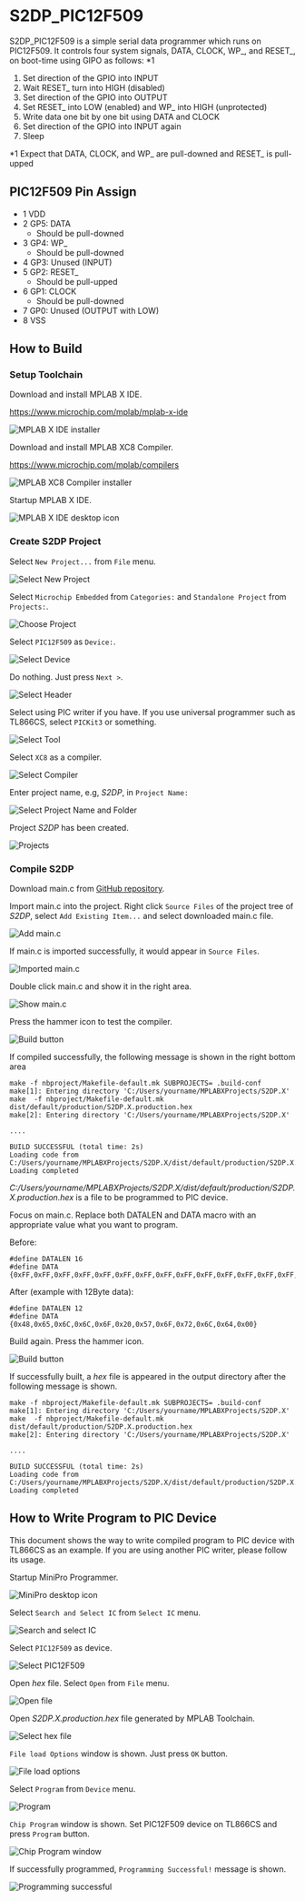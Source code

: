 # S2DP_PIC12F509

S2DP_PIC12F509 is a simple serial data programmer which runs on PIC12F509.
It controls four system signals, DATA, CLOCK, WP_, and RESET_, on boot-time using GIPO as follows: \*1

1. Set direction of the GPIO into INPUT
2. Wait RESET_ turn into HIGH (disabled)
3. Set direction of the GPIO into OUTPUT
4. Set RESET_ into LOW (enabled) and WP_ into HIGH (unprotected)
5. Write data one bit by one bit using DATA and CLOCK
6. Set direction of the GPIO into INPUT again
7. Sleep

\*1 Expect that DATA, CLOCK, and WP_ are pull-downed and RESET_ is pull-upped

## PIC12F509 Pin Assign
- 1 VDD
- 2 GP5: DATA
  - Should be pull-downed
- 3 GP4: WP_
  - Should be pull-downed
- 4 GP3: Unused (INPUT)
- 5 GP2: RESET_
  - Should be pull-upped
- 6 GP1: CLOCK
  - Should be pull-downed
- 7 GP0: Unused (OUTPUT with LOW)
- 8 VSS

## How to Build
### Setup Toolchain
Download and install MPLAB X IDE.

https://www.microchip.com/mplab/mplab-x-ide

![MPLAB X IDE installer](https://github.com/tanahome/S2DP_PIC12F509/blob/master/images/xide_installer.png)

Download and install MPLAB XC8 Compiler.

https://www.microchip.com/mplab/compilers

![MPLAB XC8 Compiler installer](https://github.com/tanahome/S2DP_PIC12F509/blob/master/images/xc8_installer.png)

Startup MPLAB X IDE.

![MPLAB X IDE desktop icon](https://github.com/tanahome/S2DP_PIC12F509/blob/master/images/xide_icon.png)

### Create S2DP Project
Select `New Project...` from `File` menu.

![Select New Project](https://github.com/tanahome/S2DP_PIC12F509/blob/master/images/newproject1.png)

Select `Microchip Embedded` from `Categories:` and `Standalone Project` from `Projects:`.

![Choose Project](https://github.com/tanahome/S2DP_PIC12F509/blob/master/images/newproject2.png)

Select `PIC12F509` as `Device:`.

![Select Device](https://github.com/tanahome/S2DP_PIC12F509/blob/master/images/newproject3.png)

Do nothing.  Just press `Next >`.

![Select Header](https://github.com/tanahome/S2DP_PIC12F509/blob/master/images/newproject4.png)

Select using PIC writer if you have.  If you use universal programmer such as TL866CS, select
`PICKit3` or something.

![Select Tool](https://github.com/tanahome/S2DP_PIC12F509/blob/master/images/newproject5.png)

Select `XC8` as a compiler.

![Select Compiler](https://github.com/tanahome/S2DP_PIC12F509/blob/master/images/newproject6.png)

Enter project name, e.g, *S2DP*, in `Project Name:`

![Select Project Name and Folder](https://github.com/tanahome/S2DP_PIC12F509/blob/master/images/newproject7.png)

Project *S2DP* has been created.

![Projects](https://github.com/tanahome/S2DP_PIC12F509/blob/master/images/newproject8.png)

### Compile S2DP
Download main.c from [GitHub repository](https://github.com/tanahome/S2DP_PIC12F509/blob/master/main.c).

Import main.c into the project.  Right click `Source Files` of the project tree of *S2DP*, select `Add Existing Item...` and select downloaded main.c file.

![Add main.c](https://github.com/tanahome/S2DP_PIC12F509/blob/master/images/compile1.png)

If main.c is imported successfully, it would appear in `Source Files`.

![Imported main.c](https://github.com/tanahome/S2DP_PIC12F509/blob/master/images/compile2.png)

Double click main.c and show it in the right area.

![Show main.c](https://github.com/tanahome/S2DP_PIC12F509/blob/master/images/compile3.png)

Press the hammer icon to test the compiler.

![Build button](https://github.com/tanahome/S2DP_PIC12F509/blob/master/images/compile4.png)



If compiled successfully, the following message is shown in the right bottom area

    make -f nbproject/Makefile-default.mk SUBPROJECTS= .build-conf
    make[1]: Entering directory 'C:/Users/yourname/MPLABXProjects/S2DP.X'
    make  -f nbproject/Makefile-default.mk dist/default/production/S2DP.X.production.hex
    make[2]: Entering directory 'C:/Users/yourname/MPLABXProjects/S2DP.X'

    ....

    BUILD SUCCESSFUL (total time: 2s)
    Loading code from C:/Users/yourname/MPLABXProjects/S2DP.X/dist/default/production/S2DP.X.production.hex...
    Loading completed

_C:/Users/yourname/MPLABXProjects/S2DP.X/dist/default/production/S2DP.X.production.hex_ is a file to be programmed to PIC device.

Focus on main.c.  Replace both DATALEN and DATA macro with an appropriate value what you want to program.

Before:

    #define DATALEN 16
    #define DATA {0xFF,0xFF,0xFF,0xFF,0xFF,0xFF,0xFF,0xFF,0xFF,0xFF,0xFF,0xFF,0xFF,0xFF,0xFF,0xFF}

After (example with 12Byte data):

    #define DATALEN 12
    #define DATA {0x48,0x65,0x6C,0x6C,0x6F,0x20,0x57,0x6F,0x72,0x6C,0x64,0x00}

Build again.  Press the hammer icon.

![Build button](https://github.com/tanahome/S2DP_PIC12F509/blob/master/images/compile4.png)

If successfully built, a _hex_ file is appeared in the output directory after the following message is shown.

    make -f nbproject/Makefile-default.mk SUBPROJECTS= .build-conf
    make[1]: Entering directory 'C:/Users/yourname/MPLABXProjects/S2DP.X'
    make  -f nbproject/Makefile-default.mk dist/default/production/S2DP.X.production.hex
    make[2]: Entering directory 'C:/Users/yourname/MPLABXProjects/S2DP.X'

    ....

    BUILD SUCCESSFUL (total time: 2s)
    Loading code from C:/Users/yourname/MPLABXProjects/S2DP.X/dist/default/production/S2DP.X.production.hex...
    Loading completed

## How to Write Program to PIC Device

This document shows the way to write compiled program to PIC device with TL866CS as an  example.  If you are using another PIC writer, please follow its usage.

Startup MiniPro Programmer.

![MiniPro desktop icon](https://github.com/tanahome/S2DP_PIC12F509/blob/master/images/program1.png)

Select `Search and Select IC` from `Select IC` menu.

![Search and select IC](https://github.com/tanahome/S2DP_PIC12F509/blob/master/images/program2.png)

Select `PIC12F509` as device.

![Select PIC12F509](https://github.com/tanahome/S2DP_PIC12F509/blob/master/images/program3.png)

Open _hex_ file.  Select `Open` from `File` menu.

![Open file](https://github.com/tanahome/S2DP_PIC12F509/blob/master/images/program4.png)

Open _S2DP.X.production.hex_ file generated by MPLAB Toolchain.

![Select hex file](https://github.com/tanahome/S2DP_PIC12F509/blob/master/images/program5.png)

`File load Options` window is shown.  Just press `OK` button.

![File load options](https://github.com/tanahome/S2DP_PIC12F509/blob/master/images/program6.png)

Select `Program` from `Device` menu.

![Program](https://github.com/tanahome/S2DP_PIC12F509/blob/master/images/program7.png)

`Chip Program` window is shown.  Set PIC12F509 device on TL866CS and press `Program` button.

![Chip Program window](https://github.com/tanahome/S2DP_PIC12F509/blob/master/images/program8.png)


If successfully programmed, `Programming Successful!` message is shown.

![Programming successful](https://github.com/tanahome/S2DP_PIC12F509/blob/master/images/program9.png)
